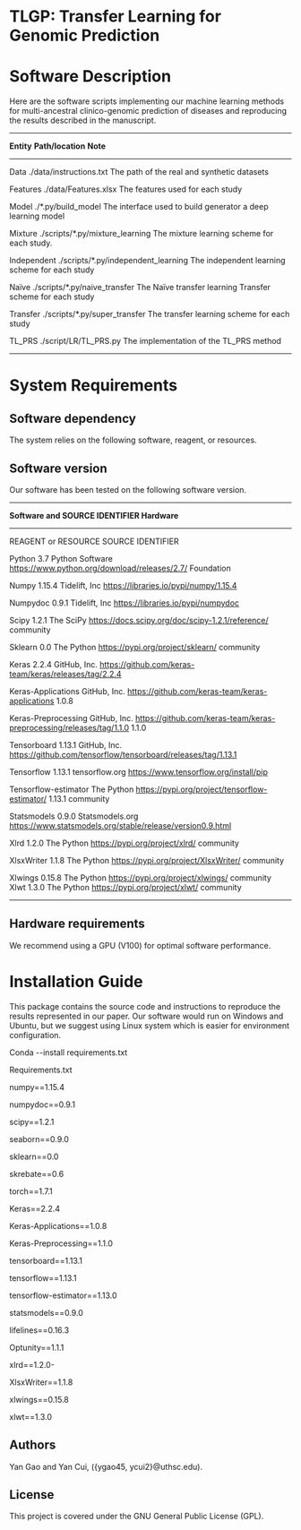 # TLGP: Transfer Learning for Genomic Prediction

# Software Description

Here are the software scripts implementing our machine learning
methods for multi-ancestral clinico-genomic prediction of diseases and
reproducing the results described in the manuscript.

  ---------------------------------------------------------------------------------
  **Entity**    **Path/location**                      **Note**
  ------------- -------------------------------------- ----------------------------
  Data          ./data/instructions.txt                The path of the real and
                                                       synthetic datasets

  Features      ./data/Features.xlsx                   The features used for each
                                                       study

  Model         ./\*.py/build_model                    The interface used to build
  generator                                            a deep learning model

  Mixture       ./scripts/\*.py/mixture_learning       The mixture learning scheme
                                                       for each study.

  Independent   ./scripts/\*.py/independent_learning   The independent learning
                                                       scheme for each study

  Naïve         ./scripts/\*.py/naive_transfer         The Naïve transfer learning
  Transfer                                             scheme for each study

  Transfer      ./scripts/\*.py/super_transfer         The transfer learning scheme
                                                       for each study

  TL_PRS        ./script/LR/TL_PRS.py                  The implementation of the
                                                       TL_PRS method
                                                       
  ---------------------------------------------------------------------------------

# System Requirements

## Software dependency

The system relies on the following software, reagent, or resources.

## Software version

Our software has been tested on the following software version.

  -----------------------------------------------------------------------------------------------------------------
  **Software and         **SOURCE**        **IDENTIFIER**
  Hardware**                               
  ---------------------- ----------------- ------------------------------------------------------------------------
  REAGENT or RESOURCE    SOURCE            IDENTIFIER

  Python 3.7             Python Software   <https://www.python.org/download/releases/2.7/>
                         Foundation               

  Numpy 1.15.4           Tidelift, Inc     <https://libraries.io/pypi/numpy/1.15.4>

  Numpydoc 0.9.1         Tidelift, Inc     <https://libraries.io/pypi/numpydoc>

  Scipy 1.2.1            The SciPy         <https://docs.scipy.org/doc/scipy-1.2.1/reference/>
                         community         

  Sklearn 0.0            The Python        <https://pypi.org/project/sklearn/>
                         community         

  Keras 2.2.4            GitHub, Inc.      <https://github.com/keras-team/keras/releases/tag/2.2.4>

  Keras-Applications     GitHub, Inc.      <https://github.com/keras-team/keras-applications>
  1.0.8                                    

  Keras-Preprocessing    GitHub, Inc.      <https://github.com/keras-team/keras-preprocessing/releases/tag/1.1.0>
  1.1.0                                    

  Tensorboard 1.13.1     GitHub, Inc.      <https://github.com/tensorflow/tensorboard/releases/tag/1.13.1>

  Tensorflow 1.13.1      tensorflow.org    <https://www.tensorflow.org/install/pip>

  Tensorflow-estimator   The Python        <https://pypi.org/project/tensorflow-estimator/>
  1.13.1                 community         

  Statsmodels 0.9.0      Statsmodels.org   <https://www.statsmodels.org/stable/release/version0.9.html>

  Xlrd 1.2.0             The Python        <https://pypi.org/project/xlrd/>
                         community         

  XlsxWriter 1.1.8       The Python        <https://pypi.org/project/XlsxWriter/>
                         community         

  Xlwings 0.15.8         The Python        <https://pypi.org/project/xlwings/>
                         community         
  Xlwt 1.3.0             The Python        <https://pypi.org/project/xlwt/>
                         community

  -----------------------------------------------------------------------------------------------------------------

## Hardware requirements

We recommend using a GPU (V100) for optimal software performance.

# Installation Guide

This package contains the source code and instructions to reproduce the
results represented in our paper. Our software would run on Windows and
Ubuntu, but we suggest using Linux system which is easier for
environment configuration.

Conda --install requirements.txt

Requirements.txt

numpy==1.15.4

numpydoc==0.9.1

scipy==1.2.1

seaborn==0.9.0

sklearn==0.0

skrebate==0.6

torch==1.7.1

Keras==2.2.4

Keras-Applications==1.0.8

Keras-Preprocessing==1.1.0

tensorboard==1.13.1

tensorflow==1.13.1

tensorflow-estimator==1.13.0

statsmodels==0.9.0

lifelines==0.16.3

Optunity==1.1.1

xlrd==1.2.0-

XlsxWriter==1.1.8

xlwings==0.15.8

xlwt==1.3.0



## Authors

Yan Gao and Yan Cui, ({ygao45, ycui2}@uthsc.edu).

## License

This project is covered under the GNU General Public License (GPL).
